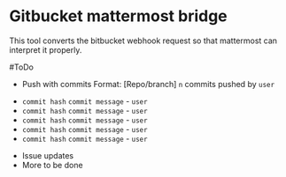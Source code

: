 # Gitbucket mattermost bridge
This tool converts the bitbucket webhook request so that mattermost can interpret it properly.

#ToDo
- Push with commits
Format:
[Repo/branch] `n` commits pushed by `user`
* `commit hash` `commit message` - `user`
* `commit hash` `commit message` - `user`
* `commit hash` `commit message` - `user`
* `commit hash` `commit message` - `user`
* `commit hash` `commit message` - `user`
- Issue updates
- More to be done

